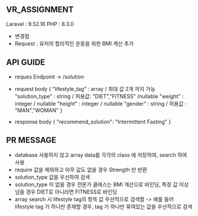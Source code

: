## VR_ASSIGNMENT
Laravel : 9.52.16
PHP : 8.3.0

- 변경점
- Request : 유저의 합리적인 운동을 위한 BMI 계산 추가

## API GUIDE

- reques Endpoint -> /solution
- request body
{
    "lifestyle_tag" : array / 최대 값 2개 까지 가능
    "solution_type" : string / 허용값: "DIET","FITNESS" /nullable
    "weight" : integer / nullable
    "height" : integer / nullable
    "gender" : string / 허용값 : "MAN","WOMAN"
}

- response body
{
    "recommend_solution": "Intermittent Fasting"
}

## PR MESSAGE
- database 사용하지 않고 array data를 각각의 class 에 저장하여, search 하여 사용
- require 값을 제외하고 아무 값도 없을 경우 Strength 만 반환
- solution_type 값을 우선하여 검색
- solution_type 이 없을 경우 전문가 클래스는 BMI 계산으로 바인딩, 특정 값 이상 넘을 경우 DIET로 아니라면 FITNESS로 바인딩
- array search 시 lifestyle tag의 항목 값 우선적으로 검색함
-> 예를 들어 lifestyle tag 가 하나만 존재할 경우, tag 가 하나만 묶여있는 값을 우선적으로 검색
